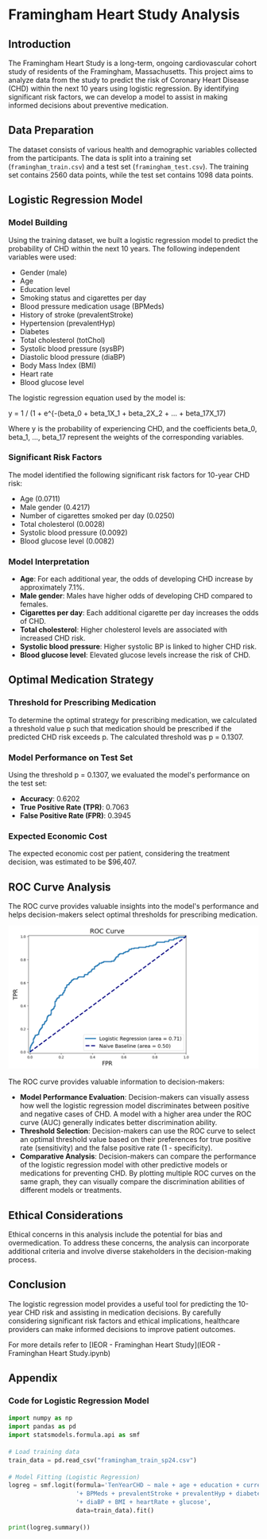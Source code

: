 # Framingham Heart Study Analysis

## Introduction

The Framingham Heart Study is a long-term, ongoing cardiovascular cohort study of residents of the Framingham, Massachusetts. This project aims to analyze data from the study to predict the risk of Coronary Heart Disease (CHD) within the next 10 years using logistic regression. By identifying significant risk factors, we can develop a model to assist in making informed decisions about preventive medication.

## Data Preparation

The dataset consists of various health and demographic variables collected from the participants. The data is split into a training set (`framingham_train.csv`) and a test set (`framingham_test.csv`). The training set contains 2560 data points, while the test set contains 1098 data points.

## Logistic Regression Model

### Model Building

Using the training dataset, we built a logistic regression model to predict the probability of CHD within the next 10 years. The following independent variables were used:

- Gender (male)
- Age
- Education level
- Smoking status and cigarettes per day
- Blood pressure medication usage (BPMeds)
- History of stroke (prevalentStroke)
- Hypertension (prevalentHyp)
- Diabetes
- Total cholesterol (totChol)
- Systolic blood pressure (sysBP)
- Diastolic blood pressure (diaBP)
- Body Mass Index (BMI)
- Heart rate
- Blood glucose level

The logistic regression equation used by the model is:

y = 1 / (1 + e^{-(beta_0 + beta_1X_1 + beta_2X_2 + ... + beta_17X_17)

Where y is the probability of experiencing CHD, and the coefficients beta_0, beta_1, ..., beta_17 represent the weights of the corresponding variables.

### Significant Risk Factors

The model identified the following significant risk factors for 10-year CHD risk:

- Age (0.0711)
- Male gender (0.4217)
- Number of cigarettes smoked per day (0.0250)
- Total cholesterol (0.0028)
- Systolic blood pressure (0.0092)
- Blood glucose level (0.0082)

### Model Interpretation

- **Age**: For each additional year, the odds of developing CHD increase by approximately 7.1%.
- **Male gender**: Males have higher odds of developing CHD compared to females.
- **Cigarettes per day**: Each additional cigarette per day increases the odds of CHD.
- **Total cholesterol**: Higher cholesterol levels are associated with increased CHD risk.
- **Systolic blood pressure**: Higher systolic BP is linked to higher CHD risk.
- **Blood glucose level**: Elevated glucose levels increase the risk of CHD.

## Optimal Medication Strategy

### Threshold for Prescribing Medication

To determine the optimal strategy for prescribing medication, we calculated a threshold value p such that medication should be prescribed if the predicted CHD risk exceeds p. The calculated threshold was p = 0.1307.

### Model Performance on Test Set

Using the threshold p = 0.1307, we evaluated the model's performance on the test set:

- **Accuracy**: 0.6202
- **True Positive Rate (TPR)**: 0.7063
- **False Positive Rate (FPR)**: 0.3945

### Expected Economic Cost

The expected economic cost per patient, considering the treatment decision, was estimated to be $96,407.

## ROC Curve Analysis

The ROC curve provides valuable insights into the model's performance and helps decision-makers select optimal thresholds for prescribing medication.

![ROC Curve](images/roc_curve.png)

The ROC curve provides valuable information to decision-makers:

- **Model Performance Evaluation**:
Decision-makers can visually assess how well the logistic regression model discriminates between positive and negative cases of CHD. A model with a higher area under the ROC curve (AUC) generally indicates better discrimination ability.
- **Threshold Selection**:
Decision-makers can use the ROC curve to select an optimal threshold value based on their preferences for true positive rate (sensitivity) and the false positive rate (1 - specificity).
- **Comparative Analysis**:
Decision-makers can compare the performance of the logistic regression model with other predictive models or medications for preventing CHD. By plotting multiple ROC curves on the same graph, they can visually compare the discrimination abilities of different models or treatments.

## Ethical Considerations

Ethical concerns in this analysis include the potential for bias and overmedication. To address these concerns, the analysis can incorporate additional criteria and involve diverse stakeholders in the decision-making process.

## Conclusion

The logistic regression model provides a useful tool for predicting the 10-year CHD risk and assisting in medication decisions. By carefully considering significant risk factors and ethical implications, healthcare providers can make informed decisions to improve patient outcomes.

For more details refer to [IEOR - Framinghan Heart Study](IEOR - Framinghan Heart Study.ipynb)

## Appendix

### Code for Logistic Regression Model

```python
import numpy as np
import pandas as pd
import statsmodels.formula.api as smf

# Load training data
train_data = pd.read_csv("framingham_train_sp24.csv")

# Model Fitting (Logistic Regression)
logreg = smf.logit(formula='TenYearCHD ~ male + age + education + currentSmoker + cigsPerDay'
                   '+ BPMeds + prevalentStroke + prevalentHyp + diabetes + totChol + sysBP'
                   '+ diaBP + BMI + heartRate + glucose',
                   data=train_data).fit()

print(logreg.summary())

